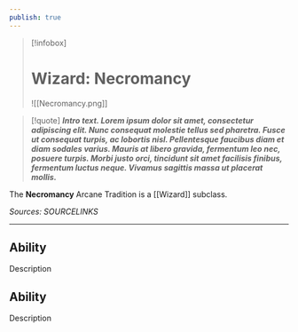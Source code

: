```yaml
---
publish: true
---
```

> [!infobox]
> # Wizard: Necromancy
> ![[Necromancy.png]]

> [!quote]
> **_Intro text. Lorem ipsum dolor sit amet, consectetur adipiscing elit. Nunc consequat molestie tellus sed pharetra. Fusce ut consequat turpis, ac lobortis nisl. Pellentesque faucibus diam et diam sodales varius. Mauris at libero gravida, fermentum leo nec, posuere turpis. Morbi justo orci, tincidunt sit amet facilisis finibus, fermentum luctus neque. Vivamus sagittis massa ut placerat mollis._**

The **Necromancy** Arcane Tradition is a [[Wizard]] subclass.

*Sources: SOURCELINKS*
***
## Ability
Description
## Ability
Description